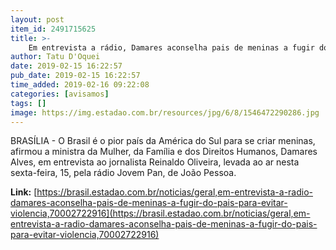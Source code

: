 ```yaml
---
layout: post
item_id: 2491715625
title: >-
    Em entrevista a rádio, Damares aconselha pais de meninas a fugir do País para evitar violência
author: Tatu D'Oquei
date: 2019-02-15 16:22:57
pub_date: 2019-02-15 16:22:57
time_added: 2019-02-16 09:22:08
categories: [avisamos]
tags: []
image: https://img.estadao.com.br/resources/jpg/6/8/1546472290286.jpg
---
```


BRASÍLIA - O Brasil é o pior país da América do Sul para se criar meninas, afirmou a ministra da Mulher, da Família e dos Direitos Humanos, Damares Alves, em entrevista ao jornalista Reinaldo Oliveira, levada ao ar nesta sexta-feira, 15, pela rádio Jovem Pan, de João Pessoa.

**Link:** [https://brasil.estadao.com.br/noticias/geral,em-entrevista-a-radio-damares-aconselha-pais-de-meninas-a-fugir-do-pais-para-evitar-violencia,70002722916](https://brasil.estadao.com.br/noticias/geral,em-entrevista-a-radio-damares-aconselha-pais-de-meninas-a-fugir-do-pais-para-evitar-violencia,70002722916)

